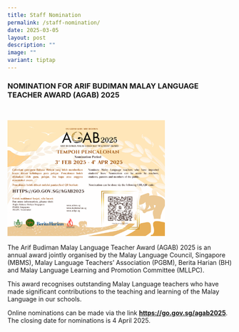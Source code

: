 ```yaml
---
title: Staff Nomination
permalink: /staff-nomination/
date: 2025-03-05
layout: post
description: ""
image: ""
variant: tiptap
---
```

<h3><strong>NOMINATION FOR ARIF BUDIMAN MALAY LANGUAGE TEACHER AWARD (AGAB) 2025</strong></h3>
<p>&nbsp;</p>
<div class="isomer-image-wrapper">
<img style="width: 70%;" height="auto" width="100%" alt="" src="/images/1738546445HJCYGK.png">
</div>
<p>The Arif Budiman Malay Language Teacher Award (AGAB) 2025 is an annual
award jointly organised by the Malay Language Council, Singapore (MBMS),
Malay Language Teachers’ Association (PGBM), Berita Harian (BH) and Malay
Language Learning and Promotion Committee (MLLPC).</p>
<p>This award recognises outstanding Malay Language teachers who have made
significant contributions to the teaching and learning of the Malay Language
in our schools.</p>
<p>Online nominations can be made via the link <strong><a href="https://go.gov.sg/agab2025" rel="noopener noreferrer nofollow" target="_blank">https://go.gov.sg/agab2025</a></strong>.
The closing date for nominations is 4 April 2025.</p>
<p></p>
<p></p>
<p></p>
